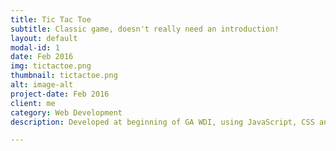 ```yaml
---
title: Tic Tac Toe
subtitle: Classic game, doesn't really need an introduction!
layout: default
modal-id: 1
date: Feb 2016
img: tictactoe.png
thumbnail: tictactoe.png
alt: image-alt
project-date: Feb 2016
client: me
category: Web Development
description: Developed at beginning of GA WDI, using JavaScript, CSS and HTML

---
```

